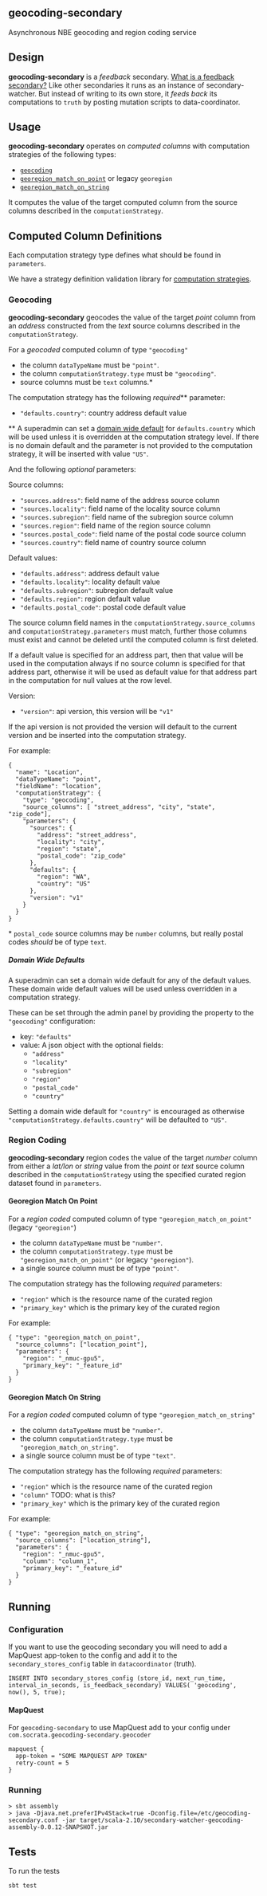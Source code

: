 ## geocoding-secondary
Asynchronous NBE geocoding and region coding service

## Design
**geocoding-secondary** is a _feedback_ secondary. [What is a feedback secondary?](https://docs.google.com/document/d/1feNpBc8mbEi5CF7sDmvASkMyISJhLofbPuFM4jaNL14/edit) Like other secondaries it runs as an instance of secondary-watcher. But instead of writing to its own store, it _feeds back_ its computations to `truth` by posting mutation scripts to data-coordinator.

## Usage
**geocoding-secondary** operates on _computed columns_ with computation strategies of the following types:
* [`geocoding`](README.md#geocoding)
* [`georegion_match_on_point`](README.md#georegion-match-on-point) or legacy `georegion`
* [`georegion_match_on_string`](README.md#georegion-match-on-string)

It computes the value of the target computed column from the source columns described in the `computationStrategy`.

## Computed Column Definitions
Each computation strategy type defines what should be found in `parameters`.

We have a strategy definition validation library for [computation strategies](https://github.com/socrata-platform/computation-strategies).
### Geocoding
**geocoding-secondary** geocodes the value of the target _point_ column from an _address_ constructed from the _text_ source columns described in the `computationStrategy`.

For a _geocoded_ computed column of type `"geocoding"`
* the column `dataTypeName` must be `"point"`.
* the column `computationStrategy.type` must be `"geocoding"`.
* source columns must be `text` columns.\*

The computation strategy has the following _required_\*\* parameter:
* `"defaults.country"`: country address default value

\*\* A superadmin can set a [domain wide default](README.md#domain-wide-defaults) for `defaults.country` which will be used unless it is overridden at the computation strategy level. If there is no domain default and the parameter is not provided to the computation strategy, it will be inserted with value `"US"`.

And the following _optional_ parameters:

Source columns:
* `"sources.address"`: field name of the address source column
* `"sources.locality"`: field name of the locality source column
* `"sources.subregion"`: field name of the subregion source column
* `"sources.region"`: field name of the region source column
* `"sources.postal_code"`: field name of the postal code source column
* `"sources.country"`: field name of country source column

Default values:
* `"defaults.address"`: address default value
* `"defaults.locality"`: locality default value
* `"defaults.subregion"`: subregion default value
* `"defaults.region"`: region default value
* `"defaults.postal_code"`: postal code default value

The source column field names in the `computationStrategy.source_columns` and `computationStrategy.parameters` must match, further those columns must exist and cannot be deleted until the computed column is first deleted.

If a default value is specified for an address part, then that value will be used in the computation always if no source column is specified for that address part, otherwise it will be used as default value for that address part in the computation for null values at the row level.

Version:
* `"version"`: api version, this version will be `"v1"`

If the api version is not provided the version will default to the current version and be inserted into the computation strategy.

For example:
```
{
  "name": "Location",
  "dataTypeName": "point",
  "fieldName": "location",
  "computationStrategy": {
    "type": "geocoding",
    "source_columns": [ "street_address", "city", "state", "zip_code"],
    "parameters": {
      "sources": {
        "address": "street_address",
        "locality": "city",
        "region": "state",
        "postal_code": "zip_code"
      },
      "defaults": {
        "region": "WA",
        "country": "US"
      },
      "version": "v1"
    }
  }
}
```

\* `postal_code` source columns may be `number` columns, but really postal codes _should_ be of type `text`.

##### Domain Wide Defaults
A superadmin can set a domain wide default for any of the default values. These domain wide default values will be used unless overridden in a computation strategy.

These can be set through the admin panel by providing the property to the `"geocoding"` configuration:

* key: `"defaults"`  
* value:
  A json object with the optional fields:
  - `"address"`
  - `"locality"`
  - `"subregion"`
  - `"region"`
  - `"postal_code"`
  - `"country"`

Setting a domain wide default for `"country"` is encouraged as otherwise `"computationStrategy.defaults.country"` will be defaulted to `"US"`.

### Region Coding
**geocoding-secondary** region codes the value of the target _number_ column from either a _lat/lon_ or _string_ value from the _point_ or _text_ source column described in the `computationStrategy` using the specified curated region dataset found in `parameters`.

#### Georegion Match On Point
For a _region coded_ computed column of type `"georegion_match_on_point"` (legacy `"georegion"`)
* the column `dataTypeName` must be `"number"`.
* the column `computationStrategy.type` must be `"georegion_match_on_point"` (or legacy `"georegion"`).
* a single source column must be of type `"point"`.

The computation strategy has the following _required_ parameters:
* `"region"` which is the resource name of the curated region
* `"primary_key"` which is the primary key of the curated region

For example:
```
{ "type": "georegion_match_on_point",
  "source_columns": ["location_point"],
  "parameters": {
    "region": "_nmuc-gpu5",
    "primary_key": "_feature_id"
  }
}
```

#### Georegion Match On String
For a _region coded_ computed column of type `"georegion_match_on_string"`
* the column `dataTypeName` must be `"number"`.
* the column `computationStrategy.type` must be `"georegion_match_on_string"`.
* a single source column must be of type `"text"`.

The computation strategy has the following _required_ parameters:
* `"region"` which is the resource name of the curated region
* `"column"` TODO: what is this?
* `"primary_key"` which is the primary key of the curated region

For example:
```
{ "type": "georegion_match_on_string",
  "source_columns": ["location_string"],
  "parameters": {
    "region": "_nmuc-gpu5",
    "column": "column_1",
    "primary_key": "_feature_id"
  }
}
```

## Running
### Configuration
If you want to use the geocoding secondary you will need to add a MapQuest app-token to the config and add it to the `secondary_stores_config` table in `datacoordinator` (truth).
```
INSERT INTO secondary_stores_config (store_id, next_run_time, interval_in_seconds, is_feedback_secondary) VALUES( 'geocoding', now(), 5, true);
```
#### MapQuest
For `geocoding-secondary` to use MapQuest add to your config under `com.socrata.geocoding-secondary.geocoder`
```
mapquest {
  app-token = "SOME MAPQUEST APP TOKEN"
  retry-count = 5
}
```

### Running
```
> sbt assembly
> java -Djava.net.preferIPv4Stack=true -Dconfig.file=/etc/geocoding-secondary.conf -jar target/scala-2.10/secondary-watcher-geocoding-assembly-0.0.12-SNAPSHOT.jar
```

## Tests
To run the tests
```
sbt test
```
